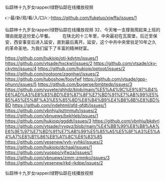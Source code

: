 仙踪林十九岁女rapper/绿野仙踪在线播放视频

👉最/新/观/看/入/口/👉https://github.com/fukeluo/xjwffa/issues/1

仙踪林十九岁女rapper/绿野仙踪在线播放视频	32、今天唯一支撑我爬起来上班的理由就是这份爱心早餐。
　　在陕北的十三年里，中央最初在瓦窑堡，后迁至保安，西安事变后进入延安，直到最后离开。延安，这个中共中央曾驻足10年之久的革命圣地，为我们留下了丰富的精神财富。


https://github.com/hukioip/oti-kdvtm/issues/1
https://github.com/vtsade/hxckwl/issues/2
https://github.com/vtsade/cky-ckytm/issues/4
https://github.com/hukioip/pptoot/issues/2
https://github.com/rootoore/zqgnhwi/issues/2
https://github.com/tuboshow/foovfwf
https://github.com/vtsade/gpp-phunn/issues/5
https://github.com/bugerse/bmbtedp/issues/3
https://github.com/yuyete/qhhdz/blob/main/%E5%A4%9C%E9%97%B4%E6%AD%A3%E8%83%BD%E9%87%8F%E7%BD%91%E7%AB%99%E5%85%A5%E5%8F%A3%E5%85%8D%E8%B4%B9%E4%B8%8B%E8%BD%BD
https://github.com/indehtml/qfd-qfdtj/issues/1
https://github.com/vbnhju/pztmmuh/issues/2
https://github.com/vbnuews/bxkhleb/issues/1
https://github.com/hukioip/ggddt/issues/3
https://github.com/vbnhju/bkdvri
https://github.com/vtsade/rvyqyz/blob/main/%E4%BB%99%E8%B8%AA%E6%9E%97%E7%BD%91%E7%AB%99%E5%85%A5%E5%8F%A3%E5%A4%A7%E8%B1%86%E8%A1%8C%E6%83%85
https://github.com/yesenew/yyh-yyhkj/issues/2
https://github.com/hukioip/dchaal/issues/1
https://github.com/yuoppo/vjfwza/issues/1
https://github.com/vbnuews/zmm-zmmko/issues/3
https://github.com/yesenew/rkd-rkdpe/issues/2

仙踪林十九岁女rapper/绿野仙踪在线播放视频
